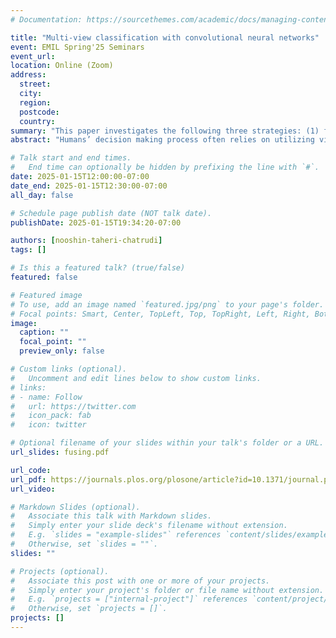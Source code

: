 ```yaml
---
# Documentation: https://sourcethemes.com/academic/docs/managing-content/

title: "Multi-view classification with convolutional neural networks"
event: EMIL Spring'25 Seminars
event_url:
location: Online (Zoom)
address:
  street:
  city:
  region:
  postcode:
  country:
summary: "This paper investigates the following three strategies: (1) fusing convolutional feature maps at differing network depths; (2) fusion of bottleneck latent representations prior to classification; and (3) score fusion."
abstract: "Humans’ decision making process often relies on utilizing visual information from different views or perspectives. However, in machine-learning-based image classification we typically infer an object’s class from just a single image showing an object. Especially for challenging classification problems, the visual information conveyed by a single image may be insufficient for an accurate decision. We propose a classification scheme that relies on fusing visual information captured through images depicting the same object from multiple perspectives. Convolutional neural networks are used to extract and encode visual features from the multiple views and we propose strategies for fusing these information. More specifically, we investigate the following three strategies: (1) fusing convolutional feature maps at differing network depths; (2) fusion of bottleneck latent representations prior to classification; and (3) score fusion. We systematically evaluate these strategies on three datasets from different domains. Our findings emphasize the benefit of integrating information fusion into the network rather than performing it by post-processing of classification scores. Furthermore, we demonstrate through a case study that already trained networks can be easily extended by the best fusion strategy, outperforming other approaches by large margin."

# Talk start and end times.
#   End time can optionally be hidden by prefixing the line with `#`.
date: 2025-01-15T12:00:00-07:00
date_end: 2025-01-15T12:30:00-07:00
all_day: false

# Schedule page publish date (NOT talk date).
publishDate: 2025-01-15T19:34:20-07:00

authors: [nooshin-taheri-chatrudi]
tags: []

# Is this a featured talk? (true/false)
featured: false

# Featured image
# To use, add an image named `featured.jpg/png` to your page's folder. 
# Focal points: Smart, Center, TopLeft, Top, TopRight, Left, Right, BottomLeft, Bottom, BottomRight.
image:
  caption: ""
  focal_point: ""
  preview_only: false

# Custom links (optional).
#   Uncomment and edit lines below to show custom links.
# links:
# - name: Follow
#   url: https://twitter.com
#   icon_pack: fab
#   icon: twitter

# Optional filename of your slides within your talk's folder or a URL.
url_slides: fusing.pdf

url_code:
url_pdf: https://journals.plos.org/plosone/article?id=10.1371/journal.pone.0245230
url_video:

# Markdown Slides (optional).
#   Associate this talk with Markdown slides.
#   Simply enter your slide deck's filename without extension.
#   E.g. `slides = "example-slides"` references `content/slides/example-slides.md`.
#   Otherwise, set `slides = ""`.
slides: ""

# Projects (optional).
#   Associate this post with one or more of your projects.
#   Simply enter your project's folder or file name without extension.
#   E.g. `projects = ["internal-project"]` references `content/project/deep-learning/index.md`.
#   Otherwise, set `projects = []`.
projects: []
---
```


